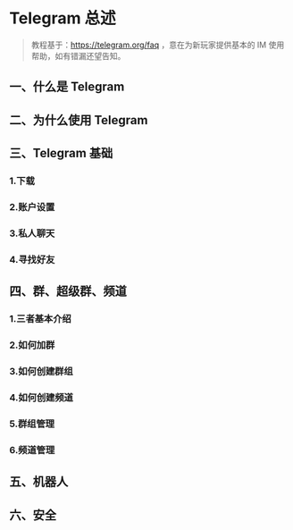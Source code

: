 # Telegram 总述

> 教程基于：https://telegram.org/faq ，意在为新玩家提供基本的 IM 使用帮助，如有错漏还望告知。

## 一、什么是 Telegram

## 二、为什么使用 Telegram

## 三、Telegram 基础

### 1.下载

### 2.账户设置

### 3.私人聊天

### 4.寻找好友

## 四、群、超级群、频道

### 1.三者基本介绍

### 2.如何加群

### 3.如何创建群组

### 4.如何创建频道

### 5.群组管理

### 6.频道管理

## 五、机器人

## 六、安全
